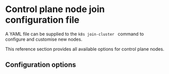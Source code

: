 # Control plane node join configuration file

A YAML file can be supplied to the `k8s join-cluster ` command to configure and
customise new nodes.

This reference section provides all available options for control plane nodes.

## Configuration options

```{include} ../../_parts/control_plane_join_config.md
```
